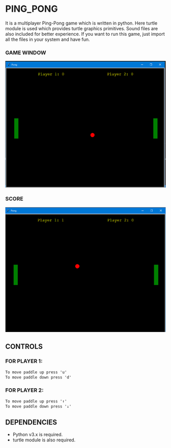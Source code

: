 # PING_PONG 
It is a multiplayer Ping-Pong game which is written in python. Here turtle module is used which provides turtle graphics primitives. Sound files are also included for better experience. If you want to run this game, just import all the files in your system and have fun. 

### GAME WINDOW
<img src="./screenshots/display.png"> 

### SCORE
<img src="./screenshots/score.png">

## CONTROLS

### FOR PLAYER 1:

	To move paddle up press 'u'
	To move paddle down press 'd'

### FOR PLAYER 2:

	To move paddle up press '↑'
	To move paddle down press '↓'

## DEPENDENCIES

* Python v3.x is required.
* turtle module is also required.